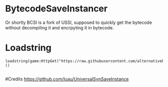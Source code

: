 # BytecodeSaveInstancer 
Or shortly BCSI is a fork of USSI, supposed to quickly get the bytecode without decompiling it and encrpyting it in bytecode.



# Loadstring
```luau
loadstring(game:HttpGet("https://raw.githubusercontent.com/alternativebyte/BytecodeSaveInstancer/main/loadstring.luau",true))()


```
#Credits
https://github.com/luau/UniversalSynSaveInstance
